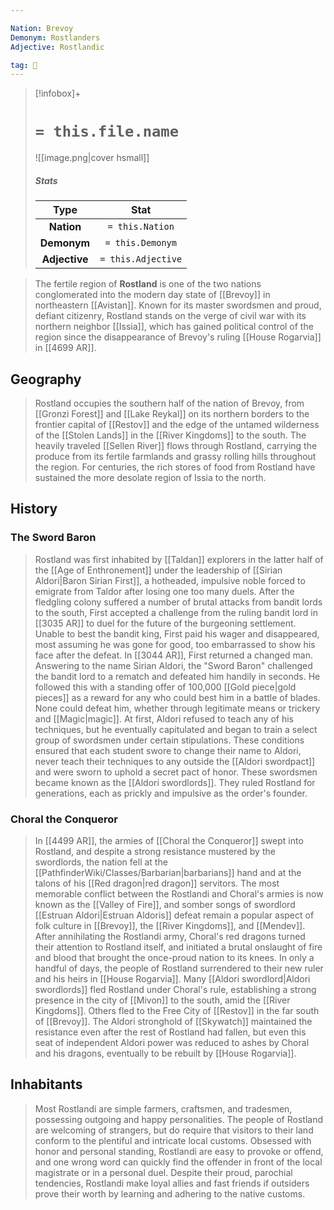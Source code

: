 ```yaml
---

Nation: Brevoy
Demonym: Rostlanders
Adjective: Rostlandic

tag: 🌃
---
```


> [!infobox]+
> #  `= this.file.name`
> ![[image.png|cover hsmall]]
> ##### Stats
> Type | Stat |
> :---:|:---:|
> **Nation** | `= this.Nation` |
> **Demonym** | `= this.Demonym` |
> **Adjective** | `= this.Adjective` |



> The fertile region of **Rostland** is one of the two nations conglomerated into the modern day state of [[Brevoy]] in northeastern [[Avistan]]. Known for its master swordsmen and proud, defiant citizenry, Rostland stands on the verge of civil war with its northern neighbor [[Issia]], which has gained political control of the region since the disappearance of Brevoy's ruling [[House Rogarvia]] in [[4699 AR]].



## Geography

> Rostland occupies the southern half of the nation of Brevoy, from [[Gronzi Forest]] and [[Lake Reykal]] on its northern borders to the frontier capital of [[Restov]] and the edge of the untamed wilderness of the [[Stolen Lands]] in the [[River Kingdoms]] to the south. The heavily traveled [[Sellen River]] flows through Rostland, carrying the produce from its fertile farmlands and grassy rolling hills throughout the region. For centuries, the rich stores of food from Rostland have sustained the more desolate region of Issia to the north.


## History


### The Sword Baron

> Rostland was first inhabited by [[Taldan]] explorers in the latter half of the [[Age of Enthronement]] under the leadership of [[Sirian Aldori|Baron Sirian First]], a hotheaded, impulsive noble forced to emigrate from Taldor after losing one too many duels. After the fledgling colony suffered a number of brutal attacks from bandit lords to the south, First accepted a challenge from the ruling bandit lord in [[3035 AR]] to duel for the future of the burgeoning settlement. Unable to best the bandit king, First paid his wager and disappeared, most assuming he was gone for good, too embarrassed to show his face after the defeat. In [[3044 AR]], First returned a changed man.
> Answering to the name Sirian Aldori, the "Sword Baron" challenged the bandit lord to a rematch and defeated him handily in seconds. He followed this with a standing offer of 100,000 [[Gold piece|gold pieces]] as a reward for any who could best him in a battle of blades. None could defeat him, whether through legitimate means or trickery and [[Magic|magic]]. At first, Aldori refused to teach any of his techniques, but he eventually capitulated and began to train a select group of swordsmen under certain stipulations. These conditions ensured that each student swore to change their name to Aldori, never teach their techniques to any outside the [[Aldori swordpact]] and were sworn to uphold a secret pact of honor.
> These swordsmen became known as the [[Aldori swordlords]]. They ruled Rostland for generations, each as prickly and impulsive as the order's founder.


### Choral the Conqueror

> In [[4499 AR]], the armies of [[Choral the Conqueror]] swept into Rostland, and despite a strong resistance mustered by the swordlords, the nation fell at the [[PathfinderWiki/Classes/Barbarian|barbarians]] hand and at the talons of his [[Red dragon|red dragon]] servitors. The most memorable conflict between the Rostlandi and Choral's armies is now known as the [[Valley of Fire]], and somber songs of swordlord [[Estruan Aldori|Estruan Aldoris]] defeat remain a popular aspect of folk culture in [[Brevoy]], the [[River Kingdoms]], and [[Mendev]]. After annihilating the Rostlandi army, Choral's red dragons turned their attention to Rostland itself, and initiated a brutal onslaught of fire and blood that brought the once-proud nation to its knees. In only a handful of days, the people of Rostland surrendered to their new ruler and his heirs in [[House Rogarvia]].
> Many [[Aldori swordlord|Aldori swordlords]] fled Rostland under Choral's rule, establishing a strong presence in the city of [[Mivon]] to the south, amid the [[River Kingdoms]]. Others fled to the Free City of [[Restov]] in the far south of [[Brevoy]]. The Aldori stronghold of [[Skywatch]] maintained the resistance even after the rest of Rostland had fallen, but even this seat of independent Aldori power was reduced to ashes by Choral and his dragons, eventually to be rebuilt by [[House Rogarvia]].


## Inhabitants

> Most Rostlandi are simple farmers, craftsmen, and tradesmen, possessing outgoing and happy personalities. The people of Rostland are welcoming of strangers, but do require that visitors to their land conform to the plentiful and intricate local customs. Obsessed with honor and personal standing, Rostlandi are easy to provoke or offend, and one wrong word can quickly find the offender in front of the local magistrate or in a personal duel. Despite their proud, parochial tendencies, Rostlandi make loyal allies and fast friends if outsiders prove their worth by learning and adhering to the native customs.









